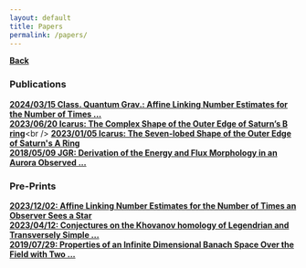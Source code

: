 ```yaml
---
layout: default
title: Papers
permalink: /papers/
---
```

[**Back**](../)

### **Publications**
[**2024/03/15 Class. Quantum Grav.: Affine Linking Number Estimates for the Number of Times ...**](https://iopscience.iop.org/article/10.1088/1361-6382/ad2e41)<br />
[**2023/06/20 Icarus: The Complex Shape of the Outer Edge of Saturn’s B ring**](https://www.sciencedirect.com/science/article/abs/pii/S0019103523002555?CMX_ID=&SIS_ID=&dgcid=STMJ_AUTH_SERV_PUBLISHED&utm_acid=267331516&utm_campaign=STMJ_AUTH_SERV_PUBLISHED&utm_in=DM382971&utm_medium=email&utm_source=AC_)<br />
[**2023/01/05 Icarus: The Seven-lobed Shape of the Outer Edge of Saturn's A Ring**](https://www.sciencedirect.com/science/article/abs/pii/S0019103522003797)<br />
[**2018/05/09 JGR: Derivation of the Energy and Flux Morphology in an Aurora Observed ...**](https://agupubs.onlinelibrary.wiley.com/doi/10.1029/2018JA025229)
### **Pre-Prints**
[**2023/12/02: Affine Linking Number Estimates for the Number of Times an Observer Sees a Star**](https://arxiv.org/abs/2311.15424)<br />
[**2023/04/12: Conjectures on the Khovanov homology of Legendrian and Transversely Simple ...**](https://arxiv.org/abs/2205.11430)<br />
[**2019/07/29: Properties of an Infinite Dimensional Banach Space Over the Field with Two ...**](https://arxiv.org/abs/1907.11939)

